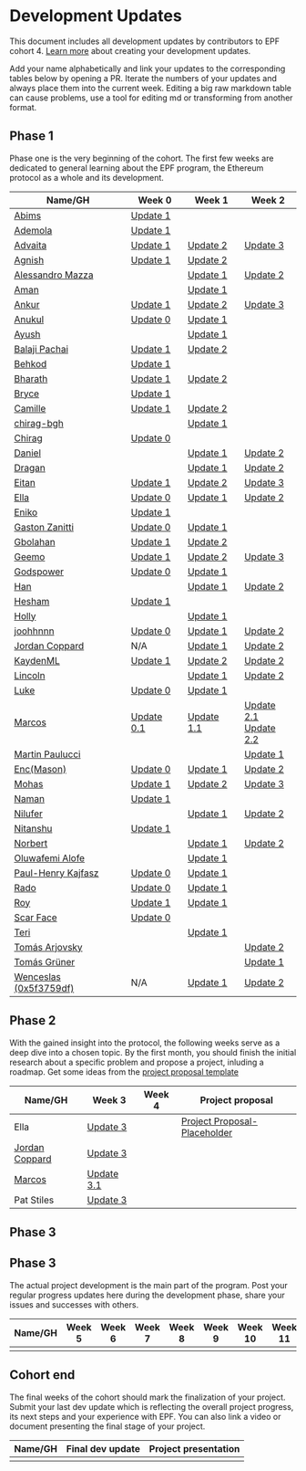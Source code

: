# Development Updates

This document includes all development updates by contributors to EPF cohort 4. [Learn more](/program-guide/repo-guide.md#development-updates) about creating your development updates.

Add your name alphabetically and link your updates to the corresponding tables below by opening a PR. Iterate the numbers of your updates and always place them into the current week. Editing a big raw markdown table can cause problems, use a tool for editing md or transforming from another format.

## Phase 1

Phase one is the very beginning of the cohort. The first few weeks are dedicated to general learning about the EPF program, the Ethereum protocol as a whole and its development.


| Name/GH                                                        | Week 0                                                                                                                                  | Week 1                                                                                   | Week 2                                                                                                           |
| -------------------------------------------------------------- | --------------------------------------------------------------------------------------------------------------------------------------- | ---------------------------------------------------------------------------------------- | ---------------------------------------------------------------------------------------------------------------- |
| [Abims](https://github.com/mr-abims)                           | [Update 1](https://hackmd.io/@Abims/Skv5kXG5n)                                                                                          |                                                                                          |                                                                                                                  |
| [Ademola](https://github.com/0xcrust)                          | [Update 1](https://hackmd.io/@Ademola/SybLbW_9n)                                                                                        |                                                                                          |                                                                                                                  |
| [Advaita](https://github.com/advaita-saha)                     | [Update 1](https://www.advaita.work/epf/week-0/)                                                                                        | [Update 2](https://www.advaita.work/epf/week-1/)                                         |  [Update 3](https://www.advaita.work/epf/epf-week2/)                                                 |
| [Agnish](github.com/agnxsh)                                    | [Update 1](https://hackmd.io/@agnxsh/rJi63dpth)                                                                                         | [Update 2](https://hackmd.io/@agnxsh/BktvAdo52)                                          |                                                                                                                  |
| [Alessandro Mazza](https://github.com/alessandromazza98)       |                                                                                                                                         | [Update 1](https://alessandromazza.notion.site/Week-1-af53a3bf0fc14d00a477e2430b41a123)  | [Update 2](https://alessandromazza.notion.site/Week-2-86f0d6464b0747e1a9f749cdedef4fd8)                          |
| [Aman](https://github.com/amanraj1608)                         |                                                                                                                                         | [Update 1](https://hackmd.io/@amanraj1608/epf)                                           |                                                                                                                  |
| [Ankur](github.com/ankurdubey521)                              | [Update 1](https://hackmd.io/lbxmhPFmTOO44gkqepodYA)                                                                                    | [Update 2](https://hackmd.io/@ankurdubey521/HyAngbn5h)                                   | [Update 3](https://hackmd.io/@ankurdubey521/epf4-week-2)                                                                  |
| [Anukul](github.com/anukul)                                    | [Update 0](https://hackmd.io/@anukul/epf-week-0)                                                                                        | [Update 1](https://hackmd.io/@anukul/epf-week-1)                                         |                                                                                                                  |
| [Ayush](https://github.com/ayushm2003/)                        |                                                                                                                                         | [Update 1](https://hackmd.io/@ayushm03/rJHiOTBch)                                        |                                                                                                                  |
| [Balaji Pachai](https://github.com/balajipachai/)              | [Update 1](https://hackmd.io/@-x2d35CsRZO-6wA3tor6ag/balajipachai)                                                                      | [Update 2](https://hackmd.io/@-x2d35CsRZO-6wA3tor6ag/epf-week1)                          |                                                                                                                  |
| [Behkod](https://github.com/behkod)                            | [Update 1](https://hackmd.io/@behkod/epf-c4-w0-u1)                                                                                      |                                                                                          |                                                                                                                  |
| [Bharath](https://github.com/bharath-123)                      | [Update 1](https://hackmd.io/ULR6uJfnRD2r0pfxqwoPgA)                                                                                    | [Update 2](https://hackmd.io/@oLeaCeNDTl-O01HPNj9_sw/SkX1jipq2)                          |                                                                                                                  |
| [Bryce](github.com/tanhengyeow)                                | [Update 1](https://hackmd.io/@tanhengyeow/SkwDbjpF2)                                                                                    |                                                                                          |                                                                                                                  |
| [Camille](github.com/camillecorti)                             | [Update 1](https://github.com/camillecorti/SedVit.art/blob/f63a1a87966cdb6ddd3fe20d838de70592030d72/week%20zero%20EPF%20Research%20.md) | [Update 2](https://github.com/camillecorti/SedVit.art/blob/main/week%20one.md)           |                                                                                                                  |
| [chirag-bgh](https://github.com/chirag-bgh)                    |                                                                                                                                         | [Update 1](https://hackmd.io/@xywWDzxARv2ZVdJm_kXzhA/HJwKvwq9n)                          |                                                                                                                  |
| [Chirag](https://github.com/Chirag018)                         | [Update 0](https://hackmd.io/@4qrn7Ta7TIGVc_JyYsNbcg/S1DeRG_5h)                                                                         |                                                                                          |                                                                                                                  |
| [Daniel](https://github.com/danielrachi)                       |                                                                                                                                         | [Update 1](https://hackmd.io/@danielrachi/Hy0r3UHqh)                                     | [Update 2](https://hackmd.io/@danielrachi/SJ9U6_xsn)                                                             |
| [Dragan](https://github.com/dragan2234)                        |                                                                                                                                         | [Update 1](https://hackmd.io/pUlZYRpdS-mDjJjaGFFTjQ?view)                                | [Update 2](https://hackmd.io/Wqcfej8vSaiXm5PHly6KoA)                                                             |
| [Eitan](https://github.com/eserilev)                           | [Update 1](https://hackmd.io/@B8vIxNUfSeC2Mhu5CBwSNw/rJ8njJ1O2)                                                                         | [Update 2](https://hackmd.io/@uncle-bill/rkIIh9G5h)                                      | [Update 3](https://hackmd.io/@uncle-bill/B1hyBrzo3)                                                              |
| [Ella](https://github.com/0xfmoi)                              | [Update 0](https://hackmd.io/@xfmoi/B1ep19FKh)                                                                                          | [Update 1](https://hackmd.io/@xfmoi/B1ep19FKh)                                           | [Update 2](https://hackmd.io/@xfmoi/B1ep19FKh)                                                                   |
| [Eniko](github.com/eenagy)                                     | [Update 1](https://hackmd.io/@eenagy/r16O7JVKn)                                                                                         |                                                                                          |                                                                                                                  |
| [Gaston Zanitti](https://github.com/gzanitti)                  | [Update 0](https://hackmd.io/@TUEUJz7sSNWrQVL6mMzjSA/r1kIS6Q9h)                                                                         | [Update 1](https://hackmd.io/@TUEUJz7sSNWrQVL6mMzjSA/HJgvlDBqh)                          |                                                                                                                  |
| [Gbolahan](https://github.com/galadd)                          | [Update 1](https://hackmd.io/@galadd/ByA0BNfcn)                                                                                         | [Update 2](https://hackmd.io/@galadd/ByzfAafj2)                                          |                                                                                                                  |
| [Geemo](https://github.com/GeemoCandama)                       | [Update 1](https://hackmd.io/@geemo/ryTB4ZUYh)                                                                                          | [Update 2](https://hackmd.io/@geemo/Sye00OOc3)                                           | [Update 3](https://hackmd.io/@geemo/Hyw96Zfj2)                                                                   |
| [Godspower](https://github.com/Godspower-Eze)                  | [Update 0](https://hackmd.io/@J3DwZRECQGK1DaQ4U_qh4Q/HJ-mASgFs)                                                                         | [Update 1](https://hackmd.io/@J3DwZRECQGK1DaQ4U_qh4Q/Sk62gYaq3)                          |                                                                                                                  |
| [Han](https://github.com/weiihann)                             |                                                                                                                                         | [Update 1](https://hackmd.io/iHvcYCr7TRmOBpbStr6guQ)                                     | [Update 2](https://hackmd.io/1hlkK4dlQV6efYvmIeMcCg)                                                             |
| [Hesham](https://github.com/gr8h/)                             | [Update 1](https://hackmd.io/@gr8h/S14SpcM93)                                                                                           |                                                                                          |                                                                                                                  |
| [Holly](https://github.com/atkinsonholly)                      |                                                                                                                                         | [Update 1](https://hackmd.io/e-bYO5ZES2GVLDZgZXmqcQ)                                     |                                                                                                                  |
| [joohhnnn](https://github.com/joohhnnn)                        | [Update 0](https://hackmd.io/@joohhnnn/EPF-week0)                                                                         | [Update 1](https://hackmd.io/@joohhnnn/EPF-week1)                          | [Update 2](https://hackmd.io/@joohhnnn/EPF-week2)                                                  |
| [Jordan Coppard](https://github.com/tsujp)                     | N/A                                                                                                                                     | [Update 1](https://hackmd.io/@_cU-o1LMQbao9KQGRybliQ/ryGPxW393)                          | [Update 2](https://hackmd.io/@tsujp/Hyg8ITQo2)                                                                   |
| [KaydenML](https://github.com/KaydenML)                        | [Update 1](https://hackmd.io/@v8QYUEqNQI-q90vwuMaJaw/rJmhkJ6th)                                                                         | [Update 2](https://hackmd.io/@v8QYUEqNQI-q90vwuMaJaw/B1fzDR492)                          | [Update 2](https://hackmd.io/@v8QYUEqNQI-q90vwuMaJaw/S1t-Tmyon)                                                  |
| [Lincoln](https://github.com/murrlincoln)                      |                                                                                                                                         | [Update 1](https://lincolnm.notion.site/Update-1-bcb98b43cd244df590d0f99af9e63bfc?pvs=4) | [Update 2](https://lincolnm.notion.site/Update-2-28a62a6f085146b18619f5ac65cd54d5?pvs=4)                         |
| [Luke](github.com/ltfschoen)                                   | [Update 0](https://hackmd.io/k2xNzibsS8GSgUiGz5gwCQ#W0)                                                                                 | [Update 1](https://hackmd.io/k2xNzibsS8GSgUiGz5gwCQ#W1)                                  |                                                                                                                  |
| [Marcos](https://sites.google.com/view/marcosvillagra/)        | [Update 0.1](https://hackmd.io/@mdvillagra/week0)                                                                                       | [Update 1.1](https://hackmd.io/@mdvillagra/BkwAcsf53)                                    | [Update 2.1](https://hackmd.io/@mdvillagra/SyWBxlhcn) <br> [Update 2.2](https://hackmd.io/@mdvillagra/By8v9PHqn) |
| [Martin Paulucci](https://github.com/mpaulucci)                |                                                                                                                                         |                                                                                          | [Update 1](https://hackmd.io/2VNCH_QPR8KGHB53JnhW8Q?view)                                                        |
| [Enc(Mason)](https://github.com/Mason-Mind)                    | [Update 0](https://hackmd.io/@mason2mind/Bkbriu7c2)                                                                                     | [Update 1](https://hackmd.io/@mason2mind/S1YUWYm93)                                      | [Update 2](https://hackmd.io/@mason2mind/r12tISHi2)                                                                |
| [Mohas](https://github.com/mohasdev)                           | [Update 1](https://hackmd.io/@Mohas/HklrvE3Fh)                                                                                          | [Update 2](https://hackmd.io/@Mohas/H1oimF5qn)                                           |        [Update 3](https://hackmd.io/@Mohas/BJUFJGSih)                                                         |
| [Naman](https://github.com/namn-grg)                           | [Update 1](https://hackmd.io/@namngrg/epf4w1)                                                                                           |                                                                                          |                                                                                                                  |
| [Nilufer](https://github.com/niluferokay)                      |                                                                                                                                         | [Update 1](https://hackmd.io/@nilu/epf4w1)                                               | [Update 2](https://hackmd.io/@nilu/epf4w2)                                                                       |
| [Nitanshu](https://github.com/nlok5923)                        | [Update 1](https://hackmd.io/@UDlNLrplT3WgO-8vEVdQjA/HJuNtIW93)                                                                         |                                                                                          |                                                                                                                  |
| [Norbert](https://github.com/vadasnorbert)                     |                                                                                                                                         | [Update 1](https://hackmd.io/@norbertvadas/rkhNoMtcn)                                    | [Update 2](https://hackmd.io/@norbertvadas/HJh9Pm4o2)                                                            |
| [Oluwafemi Alofe](https://github.com/alofeoluwafemi)           |                                                                                                                                         | [Update 1](https://hackmd.io/@norbertvadas/rkhNoMtcn)                                    |                                                                                                                  |
| [Paul-Henry Kajfasz](https://github.com/phklive)                                                                                                                                | [Update 0](https://hackmd.io/@phklive/ry9CV64o2)                                    |    [Update 1](https://hackmd.io/@phklive/ry9CV64o2)                                    |                                                                    |
| [Rado](https://github.com/radkomih/)                           | [Update 0](https://hackmd.io/@radkomih/epf-4-ph1#Week-0)                                                                                | [Update 1](https://hackmd.io/@radkomih/epf-4-ph1#Week-1)                                 |                                                                                                                  |
| [Roy](https://github.com/roycncn/)                             | [Update 1](https://hackmd.io/@royz/cohort4-week0)                                                                                       | [Update 1](https://hackmd.io/@DreWhyte/B1CzieOch)                                        |                                                                                                                  |
| [Scar Face](https://github.com/scarfacedotcom)                 | [Update 0](https://hackmd.io/@4lu5v4BOS4WAtRe0t21Xqw/epfupdate1)                                                                        |                                                                                          |                                                                                                                  |
| [Teri](https://github.com/T-ess)                               |                                                                                                                                         | [Update 1](https://hackmd.io/@teri-b/HJwjlwFqh)                                          |                                                                                                                  |
| [Tomás Arjovsky](https://github.com/arkenan)                   |                                                                                                                                         |                                                                                          | [Update 2](https://hackmd.io/@ft-mkp6jQ5egGIMYqmACGA/SJBdp9So2)                                                  |
| [Tomás Grüner](https://github.com/MegaRedHand)                 |                                                                                                                                         |                                                                                          | [Update 1](https://hackmd.io/@MegaRedHand/rJWtCQBsn)                                                          |
| [Wenceslas (0x5f3759df)](https://github.com/wenceslas-sanchez) | N/A                                                                                                                                     | [Update 1](https://hackmd.io/@Orlogskapten/S1QdDDTt3)                                    | [Update 2](https://hackmd.io/@Orlogskapten/SyYSwhb9h)                                                            |

## Phase 2

With the gained insight into the protocol, the following weeks serve as a deep dive into a chosen topic. By the first month, you should finish the initial research about a specific problem and propose a project, inluding a roadmap. Get some ideas from the [project proposal template](https://github.com/eth-protocol-fellows/cohort-four/blob/master/projects/project-template.md)

| Name/GH | Week 3 | Week 4 | Project proposal |
| ------- | ------ | ------ | ---------------- |
| Ella | [Update 3](https://hackmd.io/fQpEbLYVS02c_J1XpSq28w) |        | [Project Proposal-Placeholder](https://hackmd.io/@xfmoi/SkCW0NNoh) |
| [Jordan Coppard](https://github.com/tsujp)         | [Update 3](https://hackmd.io/@tsujp/Sk2bdySoh)       |        |                  |
| [Marcos](https://sites.google.com/view/marcosvillagra/) | [Update 3.1](https://hackmd.io/@mdvillagra/HyeUucZsh) |  |        |
| Pat Stiles | [Update 3](https://hackmd.io/@ZZhqXtsPTHawMbCDb4ZkaA/HJj4cBrjh) | | |

## Phase 3
## Phase 3

The actual project development is the main part of the program. Post your regular progress updates here during the development phase, share your issues and successes with others.

| Name/GH | Week 5 | Week 6 | Week 7 | Week 8 | Week 9 | Week 10 | Week 11 | Week 12 | Week 13 | Week 14 | Week 15 |
| ------- | ------ | ------ | ------ | ------ | ------ | ------- | ------- | ------- | ------- | ------- | ------- |
|         |        |        |        |        |        |         |         |         |         |         |         |

## Cohort end

The final weeks of the cohort should mark the finalization of your project. Submit your last dev update which is reflecting the overall project progress, its next steps and your experience with EPF. You can also link a video or document presenting the final stage of your project.

| Name/GH | Final dev update | Project presentation |
| ------- | ---------------- | -------------------- |
|         |                  |                      |

[def]: https://github.com/taxmeifyoucan/ephemeral-testnet/blob/master/specs.md
